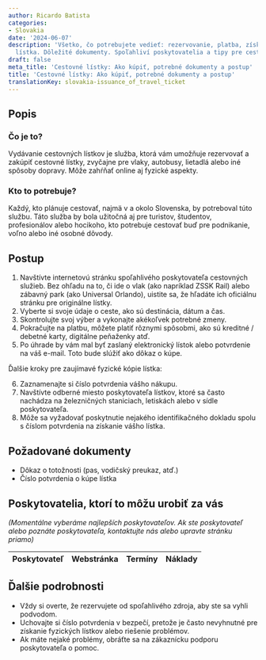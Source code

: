 ```yaml
---
author: Ricardo Batista
categories:
- Slovakia
date: '2024-06-07'
description: 'Všetko, čo potrebujete vedieť: rezervovanie, platba, získanie fyzického
  lístka. Dôležité dokumenty. Spoľahliví poskytovatelia a tipy pre cestujúcich.'
draft: false
meta_title: 'Cestovné lístky: Ako kúpiť, potrebné dokumenty a postup'
title: 'Cestovné lístky: Ako kúpiť, potrebné dokumenty a postup'
translationKey: slovakia-issuance_of_travel_ticket
---
```



## Popis
### Čo je to?
Vydávanie cestovných lístkov je služba, ktorá vám umožňuje rezervovať a zakúpiť cestovné lístky, zvyčajne pre vlaky, autobusy, lietadlá alebo iné spôsoby dopravy. Môže zahŕňať online aj fyzické aspekty.

### Kto to potrebuje?
Každý, kto plánuje cestovať, najmä v a okolo Slovenska, by potreboval túto službu. Táto služba by bola užitočná aj pre turistov, študentov, profesionálov alebo hocikoho, kto potrebuje cestovať buď pre podnikanie, voľno alebo iné osobné dôvody.

## Postup
1. Navštívte internetovú stránku spoľahlivého poskytovateľa cestovných služieb. Bez ohľadu na to, či ide o vlak (ako napríklad ZSSK Rail) alebo zábavný park (ako Universal Orlando), uistite sa, že hľadáte ich oficiálnu stránku pre originálne lístky.
2. Vyberte si svoje údaje o ceste, ako sú destinácia, dátum a čas.
3. Skontrolujte svoj výber a vykonajte akékoľvek potrebné zmeny.
4. Pokračujte na platbu, môžete platiť rôznymi spôsobmi, ako sú kreditné / debetné karty, digitálne peňaženky atď.
5. Po úhrade by vám mal byť zaslaný elektronický lístok alebo potvrdenie na váš e-mail. Toto bude slúžiť ako dôkaz o kúpe.

Ďalšie kroky pre zaujímavé fyzické kópie lístka:

6. Zaznamenajte si číslo potvrdenia vášho nákupu.
7. Navštívte odberné miesto poskytovateľa lístkov, ktoré sa často nachádza na železničných staniciach, letiskách alebo v sídle poskytovateľa.
8. Môže sa vyžadovať poskytnutie nejakého identifikačného dokladu spolu s číslom potvrdenia na získanie vášho lístka.

## Požadované dokumenty
- Dôkaz o totožnosti (pas, vodičský preukaz, atď.)
- Číslo potvrdenia o kúpe lístka

## Poskytovatelia, ktorí to môžu urobiť za vás

_(Momentálne vyberáme najlepších poskytovateľov. Ak ste poskytovateľ alebo poznáte poskytovateľa, kontaktujte nás alebo upravte stránku priamo)_

| Poskytovateľ    |     Webstránka  |     Termíny      |       Náklady    |
| --------------- | --------------- |  :-------------: | :-------------: |

## Ďalšie podrobnosti
- Vždy si overte, že rezervujete od spoľahlivého zdroja, aby ste sa vyhli podvodom.
- Uchovajte si číslo potvrdenia v bezpečí, pretože je často nevyhnutné pre získanie fyzických lístkov alebo riešenie problémov.
- Ak máte nejaké problémy, obráťte sa na zákaznícku podporu poskytovateľa o pomoc.